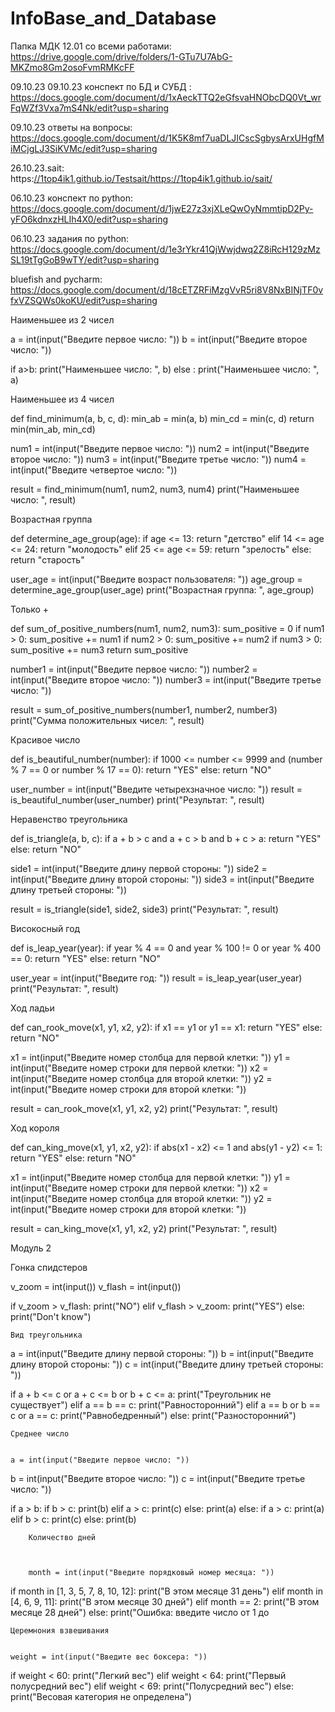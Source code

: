 # InfoBase_and_Database
Папка МДК 12.01 со всеми работами: https://drive.google.com/drive/folders/1-GTu7U7AbG-MKZmo8Gm2osoFvmRMKcFF

09.10.23 09.10.23 конспект по БД и СУБД : https://docs.google.com/document/d/1xAeckTTQ2eGfsvaHNObcDQ0Vt_wrFqWZf3Vxa7mS4Nk/edit?usp=sharing 

09.10.23 ответы на вопросы: https://docs.google.com/document/d/1K5K8mf7uaDLJICscSgbysArxUHgfMiMCjgLJ3SiKVMc/edit?usp=sharing

26.10.23.sait: https:[//1top4ik1.github.io/Testsait/](https://1top4ik1.github.io/sait/)https://1top4ik1.github.io/sait/

06.10.23  конспект по python: https://docs.google.com/document/d/1jwE27z3xjXLeQwOyNmmtipD2Py-yFO6kdnxzHLIh4X0/edit?usp=sharing

06.10.23 задания по python: https://docs.google.com/document/d/1e3rYkr41QjWwjdwq2Z8iRcH129zMzSL19tTgGoB9wTY/edit?usp=sharing

bluefish and pycharm: https://docs.google.com/document/d/18cETZRFiMzgVvR5ri8V8NxBINjTF0vfxVZSQWs0koKU/edit?usp=sharing


Наименьшее из  2 чисел

a = int(input("Введите первое число: "))
b = int(input("Введите второе число: "))

if a>b:
    print("Наименьшее число: ", b)
else :
    print("Наименьшее число: ", a)


Наименьшее из 4 чисел

def find_minimum(a, b, c, d):
    min_ab = min(a, b)
    min_cd = min(c, d)
    return min(min_ab, min_cd)

num1 = int(input("Введите первое число: "))
num2 = int(input("Введите второе число: "))
num3 = int(input("Введите третье число: "))
num4 = int(input("Введите четвертое число: "))

result = find_minimum(num1, num2, num3, num4)
print("Наименьшее число: ", result)



Возрастная группа


def determine_age_group(age):
    if age <= 13:
        return "детство"
    elif 14 <= age <= 24:
        return "молодость"
    elif 25 <= age <= 59:
        return "зрелость"
    else:
        return "старость"

user_age = int(input("Введите возраст пользователя: "))
age_group = determine_age_group(user_age)
print("Возрастная группа: ", age_group)




Только +



def sum_of_positive_numbers(num1, num2, num3):
    sum_positive = 0
    if num1 > 0:
        sum_positive += num1
    if num2 > 0:
        sum_positive += num2
    if num3 > 0:
        sum_positive += num3
    return sum_positive

number1 = int(input("Введите первое число: "))
number2 = int(input("Введите второе число: "))
number3 = int(input("Введите третье число: "))

result = sum_of_positive_numbers(number1, number2, number3)
print("Сумма положительных чисел: ", result)



Красивое число



def is_beautiful_number(number):
    if 1000 <= number <= 9999 and (number % 7 == 0 or number % 17 == 0):
        return "YES"
    else:
        return "NO"

user_number = int(input("Введите четырехзначное число: "))
result = is_beautiful_number(user_number)
print("Результат: ", result)


Неравенство треугольника


def is_triangle(a, b, c):
    if a + b > c and a + c > b and b + c > a:
        return "YES"
    else:
        return "NO"


side1 = int(input("Введите длину первой стороны: "))
side2 = int(input("Введите длину второй стороны: "))
side3 = int(input("Введите длину третьей стороны: "))

result = is_triangle(side1, side2, side3)
print("Результат: ", result)




Високосный год


def is_leap_year(year):
    if year % 4 == 0 and year % 100 != 0 or year % 400 == 0:
        return "YES"
    else:
        return "NO"

user_year = int(input("Введите год: "))
result = is_leap_year(user_year)
print("Результат: ", result)




Ход ладьи


def can_rook_move(x1, y1, x2, y2):
    if x1 == y1 or y1 == x1:
        return "YES"
    else:
        return "NO"

x1 = int(input("Введите номер столбца для первой клетки: "))
y1 = int(input("Введите номер строки для первой клетки: "))
x2 = int(input("Введите номер столбца для второй клетки: "))
y2 = int(input("Введите номер строки для второй клетки: "))

result = can_rook_move(x1, y1, x2, y2)
print("Результат: ", result)




Ход короля



def can_king_move(x1, y1, x2, y2):
    if abs(x1 - x2) <= 1 and abs(y1 - y2) <= 1:
        return "YES"
    else:
        return "NO"

x1 = int(input("Введите номер столбца для первой клетки: "))
y1 = int(input("Введите номер строки для первой клетки: "))
x2 = int(input("Введите номер столбца для второй клетки: "))
y2 = int(input("Введите номер строки для второй клетки: "))

result = can_king_move(x1, y1, x2, y2)
print("Результат: ", result)









Модуль 2

Гонка спидстеров

v_zoom = int(input())
v_flash = int(input())

if v_zoom > v_flash:
    print("NO")
elif v_flash > v_zoom:
    print("YES")
else:
    print("Don't know")



    Вид треугольника



a = int(input("Введите длину первой стороны: "))
b = int(input("Введите длину второй стороны: "))
c = int(input("Введите длину третьей стороны: "))

if a + b <= c or a + c <= b or b + c <= a:
    print("Треугольник не существует")
elif a == b == c:
    print("Равносторонний")
elif a == b or b == c or a == c:
    print("Равнобедренный")
else:
    print("Разносторонний")




    Среднее число


    a = int(input("Введите первое число: "))
b = int(input("Введите второе число: "))
c = int(input("Введите третье число: "))

if a > b:
    if b > c:
        print(b)
    elif a > c:
        print(c)
    else:
        print(a)
else:
    if a > c:
        print(a)
    elif b > c:
        print(c)
    else:
        print(b)





        Количество дней



        month = int(input("Введите порядковый номер месяца: "))

if month in [1, 3, 5, 7, 8, 10, 12]:
    print("В этом месяце 31 день")
elif month in [4, 6, 9, 11]:
    print("В этом месяце 30 дней")
elif month == 2:
    print("В этом месяце 28 дней")
else:
    print("Ошибка: введите число от 1 до




    Церемнония взвешивания


    weight = int(input("Введите вес боксера: "))

if weight < 60:
    print("Легкий вес")
elif weight < 64:
    print("Первый полусредний вес")
elif weight < 69:
    print("Полусредний вес")
else:
    print("Весовая категория не определена")







